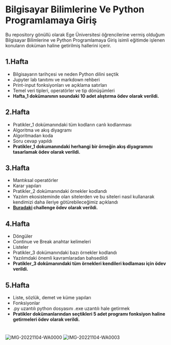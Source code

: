 # Bilgisayar Bilimlerine Ve Python Programlamaya Giriş
Bu repository gönüllü olarak Ege Üniversitesi öğrencilerine vermiş olduğum Bilgisayar Bilimlerine ve Python Programlamaya Giriş isimli eğitimde işlenen konuların doküman haline getirilmiş hallerini içerir.
## 1.Hafta
+ Bilgisayarın tarihçesi ve neden Python dilini seçtik
+ Jupyter lab tanıtımı ve markdown rehberi
+ Print-input fonksiyonları ve açıklama satırları
+ Temel veri tipleri, operatörler ve tip dönüşümleri
+ <b>Hafta_1 dokümanının soundaki 10 adet alıştırma ödev olarak verildi.</b>
## 2.Hafta
+ Pratikler_1 dokümanındaki tüm kodların canlı kodlanması
+ Algoritma ve akış diyagramı 
+ Algoritmadan koda
+ Soru cevap yapıldı 
+ <b>Pratikler_1 dokumanındaki herhangi bir örneğin akış diyagramını tasarlamak ödev olarak verildi.</b>
## 3.Hafta
+ Mantıksal operatörler
+ Karar yapıları
+ Pratikler_2 dokümanındaki örnekler kodlandı
+ Yazılım ekosisteminde olan sitelerden ve bu siteleri nasıl kullanarak kendimizi daha ileriye götürebileceğimiz açıklandı
+ <b> [Buradaki](https://www.hackerrank.com/challenges/py-if-else/problem?h_r=profile) challenge ödev olarak verildi. </b>
## 4.Hafta
+ Döngüler
+ Continue ve Break anahtar kelimeleri
+ Listeler
+ Pratikler_3 dokümanındaki bazı örnekler kodlandı
+ Yazılımdaki önemli kavramlaradan bahsedildi
+ <b> Pratikler_3 dokümanındaki tüm örnekleri kendileri kodlaması için ödev verildi.</b>
## 5.Hafta
+ Liste, sözlük, demet ve küme yapıları
+ Fonksiyonlar
+ .py uzantılı python dosyasını .exe uzantılı hale getirmek
+ <b> Pratikler dokümanlarından seçtikleri 5 adet programı fonksiyon haline getirmeleri ödev olarak verildi.</b>
#

![IMG-20221104-WA0000](https://user-images.githubusercontent.com/88631980/215087253-ed28e5fc-3f80-4a14-97e1-0c349c8a8c27.jpg)
![IMG-20221104-WA0003](https://user-images.githubusercontent.com/88631980/215087258-8b51cf1f-4bbb-4c71-8098-4a1a6d99d180.jpg)
